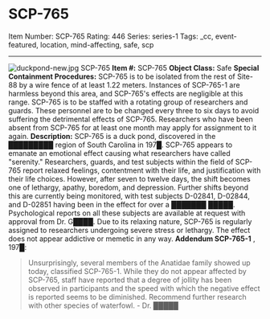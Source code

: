 # SCP-765
Item Number: SCP-765
Rating: 446
Series: series-1
Tags: _cc, event-featured, location, mind-affecting, safe, scp

---

![duckpond-new.jpg](https://scp-wiki.wdfiles.com/local--files/scp-765/duckpond-new.jpg)
SCP-765
**Item #:** SCP-765
**Object Class:** Safe
**Special Containment Procedures:** SCP-765 is to be isolated from the rest of Site-88 by a wire fence of at least 1.22 meters. Instances of SCP-765-1 are harmless beyond this area, and SCP-765's effects are negligible at this range. SCP-765 is to be staffed with a rotating group of researchers and guards. These personnel are to be changed every three to six days to avoid suffering the detrimental effects of SCP-765. Researchers who have been absent from SCP-765 for at least one month may apply for assignment to it again.
**Description:** SCP-765 is a duck pond, discovered in the █████████ region of South Carolina in 197█. SCP-765 appears to emanate an emotional effect causing what researchers have called "serenity." Researchers, guards, and test subjects within the field of SCP-765 report relaxed feelings, contentment with their life, and justification with their life choices. However, after seven to twelve days, the shift becomes one of lethargy, apathy, boredom, and depression. Further shifts beyond this are currently being monitored, with test subjects D-02841, D-02844, and D-02851 having been in the effect for over a ███████ █████. Psychological reports on all these subjects are available at request with approval from Dr. G████.
Due to its relaxing nature, SCP-765 is regularly assigned to researchers undergoing severe stress or lethargy. The effect does not appear addictive or memetic in any way.
**Addendum SCP-765-1** , 197█:
> Unsurprisingly, several members of the Anatidae family showed up today, classified SCP-765-1. While they do not appear affected by SCP-765, staff have reported that a degree of jollity has been observed in participants and the speed with which the negative effect is reported seems to be diminished. Recommend further research with other species of waterfowl. - Dr. █████